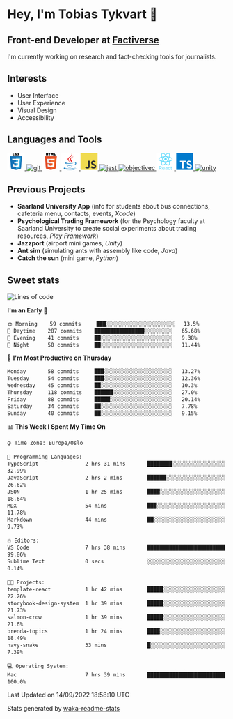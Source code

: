 # Hey, I'm Tobias Tykvart 🦉
## Front-end Developer at [Factiverse](https://www.factiverse.no/)

I'm currently working on research and fact-checking tools for journalists.

## Interests

- User Interface
- User Experience
- Visual Design
- Accessibility

## Languages and Tools
<p align="left"> <a href="https://www.w3schools.com/css/" target="_blank" rel="noreferrer"> <img src="https://raw.githubusercontent.com/devicons/devicon/master/icons/css3/css3-original-wordmark.svg" alt="css3" width="40" height="40"/> </a> <a href="https://git-scm.com/" target="_blank" rel="noreferrer"> <img src="https://www.vectorlogo.zone/logos/git-scm/git-scm-icon.svg" alt="git" width="40" height="40"/> </a> <a href="https://www.w3.org/html/" target="_blank" rel="noreferrer"> <img src="https://raw.githubusercontent.com/devicons/devicon/master/icons/html5/html5-original-wordmark.svg" alt="html5" width="40" height="40"/> </a> <a href="https://www.java.com" target="_blank" rel="noreferrer"> <img src="https://raw.githubusercontent.com/devicons/devicon/master/icons/java/java-original.svg" alt="java" width="40" height="40"/> </a> <a href="https://developer.mozilla.org/en-US/docs/Web/JavaScript" target="_blank" rel="noreferrer"> <img src="https://raw.githubusercontent.com/devicons/devicon/master/icons/javascript/javascript-original.svg" alt="javascript" width="40" height="40"/> </a> <a href="https://jestjs.io" target="_blank" rel="noreferrer"> <img src="https://www.vectorlogo.zone/logos/jestjsio/jestjsio-icon.svg" alt="jest" width="40" height="40"/> </a> <a href="https://developer.apple.com/library/archive/documentation/Cocoa/Conceptual/ProgrammingWithObjectiveC/Introduction/Introduction.html" target="_blank" rel="noreferrer"> <img src="https://www.vectorlogo.zone/logos/apple_objectivec/apple_objectivec-icon.svg" alt="objectivec" width="40" height="40"/> </a> <a href="https://reactjs.org/" target="_blank" rel="noreferrer"> <img src="https://raw.githubusercontent.com/devicons/devicon/master/icons/react/react-original-wordmark.svg" alt="react" width="40" height="40"/> </a> <a href="https://www.typescriptlang.org/" target="_blank" rel="noreferrer"> <img src="https://raw.githubusercontent.com/devicons/devicon/master/icons/typescript/typescript-original.svg" alt="typescript" width="40" height="40"/> </a> <a href="https://unity.com/" target="_blank" rel="noreferrer"> <img src="https://www.vectorlogo.zone/logos/unity3d/unity3d-icon.svg" alt="unity" width="40" height="40"/> </a> </p>

## Previous Projects

- **Saarland University App** (info for students about bus connections, cafeteria menu, contacts, events, *Xcode*)
- **Psychological Trading Framework** (for the Psychology faculty at Saarland University to create social experiments about trading resources, *Play Framework*)
- **Jazzport** (airport mini games, *Unity*)
- **Ant sim** (simulating ants with assembly like code, *Java*)
- **Catch the sun** (mini game, *Python*)

## Sweet stats

<!--START_SECTION:waka-->
![Lines of code](https://img.shields.io/badge/From%20Hello%20World%20I%27ve%20Written-78%20Thousand%20lines%20of%20code-blue)

**I'm an Early 🐤** 

```text
🌞 Morning    59 commits     ███░░░░░░░░░░░░░░░░░░░░░░   13.5% 
🌆 Daytime    287 commits    ████████████████░░░░░░░░░   65.68% 
🌃 Evening    41 commits     ██░░░░░░░░░░░░░░░░░░░░░░░   9.38% 
🌙 Night      50 commits     ██░░░░░░░░░░░░░░░░░░░░░░░   11.44%

```
📅 **I'm Most Productive on Thursday** 

```text
Monday       58 commits     ███░░░░░░░░░░░░░░░░░░░░░░   13.27% 
Tuesday      54 commits     ███░░░░░░░░░░░░░░░░░░░░░░   12.36% 
Wednesday    45 commits     ██░░░░░░░░░░░░░░░░░░░░░░░   10.3% 
Thursday     118 commits    ██████░░░░░░░░░░░░░░░░░░░   27.0% 
Friday       88 commits     █████░░░░░░░░░░░░░░░░░░░░   20.14% 
Saturday     34 commits     ██░░░░░░░░░░░░░░░░░░░░░░░   7.78% 
Sunday       40 commits     ██░░░░░░░░░░░░░░░░░░░░░░░   9.15%

```


📊 **This Week I Spent My Time On** 

```text
⌚︎ Time Zone: Europe/Oslo

💬 Programming Languages: 
TypeScript               2 hrs 31 mins       ████████░░░░░░░░░░░░░░░░░   32.99% 
JavaScript               2 hrs 2 mins        ██████░░░░░░░░░░░░░░░░░░░   26.62% 
JSON                     1 hr 25 mins        ████░░░░░░░░░░░░░░░░░░░░░   18.64% 
MDX                      54 mins             ███░░░░░░░░░░░░░░░░░░░░░░   11.78% 
Markdown                 44 mins             ██░░░░░░░░░░░░░░░░░░░░░░░   9.73%

🔥 Editors: 
VS Code                  7 hrs 38 mins       █████████████████████████   99.86% 
Sublime Text             0 secs              ░░░░░░░░░░░░░░░░░░░░░░░░░   0.14%

🐱‍💻 Projects: 
template-react           1 hr 42 mins        █████░░░░░░░░░░░░░░░░░░░░   22.26% 
storybook-design-system  1 hr 39 mins        █████░░░░░░░░░░░░░░░░░░░░   21.73% 
salmon-crow              1 hr 39 mins        █████░░░░░░░░░░░░░░░░░░░░   21.6% 
brenda-topics            1 hr 24 mins        ████░░░░░░░░░░░░░░░░░░░░░   18.49% 
navy-snake               33 mins             █░░░░░░░░░░░░░░░░░░░░░░░░   7.39%

💻 Operating System: 
Mac                      7 hrs 39 mins       █████████████████████████   100.0%

```


 Last Updated on 14/09/2022 18:58:10 UTC
<!--END_SECTION:waka-->
Stats generated by [waka-readme-stats](https://github.com/anmol098/waka-readme-stats)
